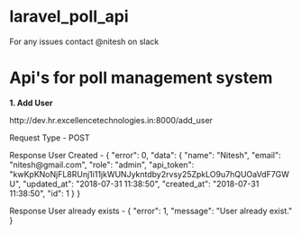 # laravel_poll_api

For any issues contact @nitesh on slack

<h1>Api's for poll management system</h1>

<p><b>1. Add User</b></p>
http://dev.hr.excellencetechnologies.in:8000/add_user
<p>Request Type - POST</p>
<p>Response User Created - 
{
  "error": 0,
  "data": 
  {
      "name": "Nitesh",
      "email": "nitesh@gmail.com",
      "role": "admin",
      "api_token": "kwKpKNoNjFL8RUnj1i11jkWUNJykntdby2rvsy25ZpkLO9u7hQUOaVdF7GWU",
      "updated_at": "2018-07-31 11:38:50",
      "created_at": "2018-07-31 11:38:50",
      "id": 1
  }
}
</p>

<p>Response User already exists - { "error": 1, "message": "User already exist." } </p>
       

